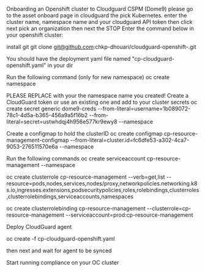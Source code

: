 Onboarding an Openshift cluster to Cloudguard CSPM (Dome9)
please go to the asset onboard page in cloudguard the pick Kubernetes. enter the cluster name, namespace name and your cloudguard API token then click next pick an organization then next the STOP Enter the command below in your openshift cluster:

install git
git clone git@github.com:chkp-dhouari/cloudguard-openshift-.git

You should have the deployment yaml file named "cp-cloudguard-openshift.yaml" in your dir

Run the following command (only for new namespace)
oc create namespace

PLEASE REPLACE with your the namespace name you created!
Create a CloudGuard token or use an existing one and add to your cluster secrets
oc create secret generic dome9-creds --from-literal=username=1b089072-78c1-4d5a-b365-456a9a5f16b2 --from-literal=secret=ustwhdqj4h956e577kr9ewy8 --namespace

Create a configmap to hold the clusterID
oc create configmap cp-resource-management-configmap --from-literal=cluster.id=fc6dfe53-a302-4ca7-9053-276511570e6a --namespace

Run the following commands
oc create serviceaccount cp-resource-management --namespace

oc create clusterrole cp-resource-management --verb=get,list --resource=pods,nodes,services,nodes/proxy,networkpolicies.networking.k8s.io,ingresses.extensions,podsecuritypolicies,roles,rolebindings,clusterroles,clusterrolebindings,serviceaccounts,namespaces

oc create clusterrolebinding cp-resource-management --clusterrole=cp-resource-management --serviceaccount=prod:cp-resource-management

Deploy CloudGuard agent

oc create -f cp-cloudguard-openshift.yaml

then next and wait for agent to be synced

Start running compliance on your OC cluster
